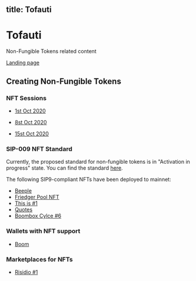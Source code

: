 title: Tofauti
---
# Tofauti

Non-Fungible Tokens related content

[Landing page](https://tofauti.mailchimpsites.com/)

## Creating Non-Fungible Tokens

### NFT Sessions

- [1st Oct 2020](/nfts-storing-digital-items-on-chain)

- [8st Oct 2020](/nfts-which-standard-to-use)

- [15st Oct 2020](/nfts-trading-on-marketplaces)

### SIP-009 NFT Standard

Currently, the proposed standard for non-fungible tokens is in "Activation in progress" state. You can find the standard [here](https://github.com/stacksgov/sips/pull/3).

The following SIP9-compliant NFTs have been deployed to mainnet:
* [Beeple](https://explorer.stacks.co/txid/SP2PABAF9FTAJYNFZH93XENAJ8FVY99RRM50D2JG9.beeple?chain=mainnet)
* [Friedger Pool NFT](https://explorer.stacks.co/txid/SP2PABAF9FTAJYNFZH93XENAJ8FVY99RRM50D2JG9.friedger-pool-nft?chain=mainnet)
* [This is #1](https://explorer.stacks.co/txid/SP3QSAJQ4EA8WXEDSRRKMZZ29NH91VZ6C5X88FGZQ.thisisnumberone-v2?chain=mainnet)
* [Quotes](https://explorer.stacks.co/txid/SP32AEEF6WW5Y0NMJ1S8SBSZDAY8R5J32NBZFPKKZ.quotes-v1?chain=mainnet)
* [Boombox Cylce #6](https://explorer.stacks.co/txid/SP497E7RX3233ATBS2AB9G4WTHB63X5PBSP5VGAQ.boomboxes-cycle-6?chain=mainnet)

### Wallets with NFT support

* [Boom](https://boom.money)

### Marketplaces for NFTs

* [Risidio #1](https://thisisnumberone.com)